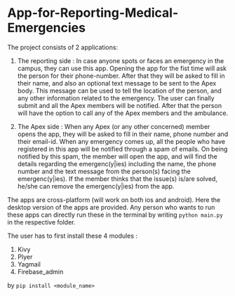 # App-for-Reporting-Medical-Emergencies

The project consists of 2 applications:

1) The reporting side : In case anyone spots or faces an emergency in the campus, they can use this app. Opening the app for the fist time will ask the person for their phone-number. After that they will be asked to fill in their name, and also an optional text message to be sent to the Apex body. This message can be used to tell the location of the person, and any other information related to the emergency. The user can finally submit and all the Apex members will be notified. After that the person will have the option to call any of the Apex members and the ambulance.

2) The Apex side : When any Apex (or any other concerned) member opens the app, they will be asked to fill in their name, phone number and their email-id.
When any emergency comes up, all the people who have registered in this app will be notified through a spam of emails. On being notified by this spam, the member will open the app, and will find the details regarding the emergenc(y|ies) including the name, the phone number and the text message from the person(s) facing the emergenc(y|ies). If the member thinks that the issue(s) is/are solved, he/she can remove the emergenc(y|ies) from the app.

The apps are cross-platform (will work on both ios and android). Here the desktop version of the apps are provided. Any person who wants to run these apps can directly run these in the terminal by writing ```python main.py``` in the respective folder.

The user has to first install these 4 modules : 

1) Kivy
2) Plyer
3) Yagmail
4) Firebase_admin

by ```pip install <module_name>```
